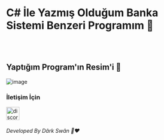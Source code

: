 <h1 > C# İle Yazmış Olduğum Banka Sistemi Benzeri Programım  👋 </h1>

<br>
<br>


<h2> Yaptığım Program'ın Resim'i 🤗 </h2>


![image](https://www.hizliresim.com/1j8js8i)


<h3> İletişim İçin </h3>
<a href="https://discord.gg/r3kAGxK7FV" target="_blank"> <img src="https://i.hizliresim.com/d48n7mk." alt="discord" width="35" height="35"/> </a>

<br>

<h6>Developed By Dârk Swân  👋❤️</h6>


